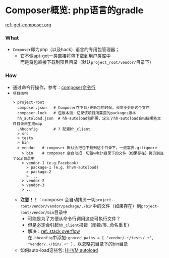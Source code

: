 # Composer概览: php语言的gradle  

[ref: get-composer.org](https://getcomposer.org/doc/01-basic-usage.md#composer-json-project-setup)

### What  
- `Composer`即为php（以及hack）语言的专用包管理器；  
  - 它不像apt-get一类直接将包下载到用户类库中   
    而是将包直接下载到项目目录（默认`project_root/vendor/`目录下）  
    
### How  
- 通过命令行操作，参考：[composer命令行](https://github.com/BoyanHou/Boyan-Hou-Software-Engineering-Notebook/blob/master/Hack%20%26%20HHVM/Composer/Composer%E5%91%BD%E4%BB%A4%E8%A1%8C.md)  
- `项目结构`  
  ```
  > project-root
    composer.json   # Composer在下载/更新包的时候，会同步更新这个文件
    composer.lock   # 包版本锁：记录该项目所需要的packages版本
    hh_autoload.json  # hh-autoload包所需，定义了hh-autoload会扫描哪些文件目录来生成map
    .hhconfig       # ? 配置hh_client
    > src
    > tests
    > bin
    > vendor   # composer 默认会把包下载到这个目录下，一般需要.gitignore
      > bin    # composer 会自动把一切包中bin目录下的文件（如果存在）拷贝到这个bin目录中  
      > vendor-1 (e.g.Facebook)
        > package-1 (e.g. hhvm-autoload)
        > package-2
        > ...
      > vendor-2
      > vendor-3
      > ... 
  ```
  - **注意！！**：composer 会自动拷贝一切`project-root/vendor/vendor/package/./bin`中的文件（如果存在）到`project-root/vendor/bin`目录中  
    - 可能是为了方便从命令行调用这些可执行文件？  
    - 但是必定会引起`hh_client`报错（函数/类..命名重复）  
    - 解决：[ref: stack overflow](https://stackoverflow.com/questions/56641543/why-are-there-naming-collisions-in-composers-vendor-folder-between-bin-and-hh)  
      在`.hhconfig`中添加`ignored_paths = [ "vendor/.+/tests/.+", "vendor/.+/bin/.+" ]`，以忽略包目录下的bin目录  
  - 如何auto-load这些包: [HHVM autoload](https://github.com/BoyanHou/Boyan-Hou-Software-Engineering-Notebook/edit/master/Hack%20&%20HHVM/Composer/HHVM%20autoload.md)  
    
  

